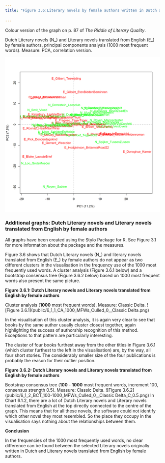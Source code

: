```yaml
---
title: "Figure 3.6:Literary novels by female authors written in Dutch and translated from English"

---
```


Colour version of the graph on p. 87 of *The Riddle of Literary Quality*.

Dutch Literary novels (N_) and Literary novels translated from English (E_) by female authors, principal components analysis (1000 most frequent words). Measure: PCA, correlation version.

![Figure 3.6](public/6_1_0_PCA_1000_MFWs_Culled_0__PCA__corr.png)

### **Additional graphs: Dutch Literary novels and Literary novels translated from English by female authors**
All graphs have been created using the Stylo Package for R. See Figure 3.1 for more information about the package and the measures.

Figure 3.6 shows that Dutch Literary novels (N_) and literary novels translated from English (E_) by female authors do not appear as two different clusters in the visualisation in the frequency use of the 1000 most frequently used words. A cluster analysis (Figure 3.6.1 below) and a bootstrap consensus tree (Figure 3.6.2 below) based on 1000 most frequent words also present the same picture.

**Figure 3.6.1: Dutch Literary novels and Literary novels translated from English by female authors**

Cluster analysis (**1000** most frequent words). Measure: Classic Delta.
![Figure 3.6.1](public/6_1_1_CA_1000_MFWs_Culled_0__Classic Delta.png)

In the visualisation of this cluster analysis, it is again very clear to see that books by the same author usually cluster closest together, again highlighting the success of authorship recognition of this method. Exceptions to that pattern are particularly interesting.

The cluster of four books furthest away from the other titles in Figure 3.6.1 (which cluster furthest to the left in the visualisation) are, by the way, all four short stories. The considerably smaller size of the four publications is probably the reason for their outlier position. 

**Figure 3.6.2: Dutch Literary novels and Literary novels translated from English by female authors**

Bootstrap consensus tree (**100** - **1000** most frequent words, increment 100, consensus strength 0.5). Measure: Classic Delta.
![Figure 3.6.2](public/6_1_2_BCT_100-1000_MFWs_Culled_0__Classic Delta_C_0.5.png)
In Chart 6.1.2, there are a lot of Dutch Literary novels and Literary novels translated from English at the top directly connected to the centre of the graph. This means that for all these novels, the software could not identify which other novel they most resembled. So the place they occupy in the visualisation says nothing about the relationships between them.

**Conclusion**

In the frequencies of the 1000 most frequently used words, no clear difference can be found between the selected Literary novels originally written in Dutch and Literary novels translated from English by female authors.